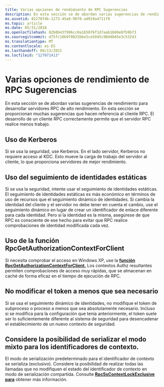 ```yaml
---
title: Varias opciones de rendimiento de RPC Sugerencias
description: En esta sección se de abordan varias sugerencias de rendimiento para desarrollar servidores RPC de alto rendimiento. En esta sección se proporcionan muchas sugerencias que hacen referencia al cliente RPC. El desarrollo de un cliente RPC correctamente permite que el servidor RPC realice menos trabajo.
ms.assetid: 82278f4b-1273-45e8-9078-ad919a4711f0
ms.topic: article
ms.date: 05/31/2018
ms.openlocfilehash: 82b0b43f996cc0a165076f1d7aab1b69e6fb9b73
ms.sourcegitcommit: d75fc10b9f0825bbe5ce5045c90d4045e3c53243
ms.translationtype: MT
ms.contentlocale: es-ES
ms.lasthandoff: 09/13/2021
ms.locfileid: "127071413"
---
```

# <a name="miscellaneous-rpc-performance-tips"></a>Varias opciones de rendimiento de RPC Sugerencias

En esta sección se de abordan varias sugerencias de rendimiento para desarrollar servidores RPC de alto rendimiento. En esta sección se proporcionan muchas sugerencias que hacen referencia al cliente RPC. El desarrollo de un cliente RPC correctamente permite que el servidor RPC realice menos trabajo.

## <a name="use-kerberos"></a>Uso de Kerberos

Si se usa la seguridad, use Kerberos. En el lado servidor, Kerberos no requiere acceso al KDC. Esto mueve la carga de trabajo del servidor al cliente, lo que proporciona servidores de mejor rendimiento.

## <a name="use-static-identity-tracking"></a>Uso del seguimiento de identidades estáticas

Si se usa la seguridad, intente usar el seguimiento de identidades estáticas. El seguimiento de identidades estáticas es más económico en términos de uso de recursos que el seguimiento dinámico de identidades. Si cambia la identidad del cliente y el servidor no debe tener en cuenta el cambio, use el seguimiento dinámico en lugar de crear un identificador de enlace diferente para cada identidad. Pero si la identidad es la misma, asegúrese de que RPC es consciente de ese hecho para evitar que RPC realice comprobaciones de identidad modificada cada vez.

## <a name="use-the-rpcgetauthorizationcontextforclient-function"></a>Uso de la función RpcGetAuthorizationContextForClient

Si necesita comprobar el acceso en Windows XP, use la [**función RpcGetAuthorizationContextForClient.**](/windows/desktop/api/Rpcasync/nf-rpcasync-rpcgetauthorizationcontextforclient) Los contextos Authz resultantes permiten comprobaciones de acceso muy rápidas, que se almacenan en caché de forma eficaz en el tiempo de ejecución de RPC.

## <a name="do-not-modify-the-token-unless-necessary"></a>No modificar el token a menos que sea necesario

Si se usa el seguimiento dinámico de identidades, no modifique el token de subproceso o proceso a menos que sea absolutamente necesario. Incluso si se modifica para la configuración que tenía anteriormente, el token suele ser lo suficientemente diferente al sistema de seguridad para desencadenar el establecimiento de un nuevo contexto de seguridad.

## <a name="consider-mixed-mode-serialization-for-context-handles"></a>Considere la posibilidad de serializar el modo mixto para los identificadores de contexto.

El modo de serialización predeterminado para el identificador de contexto se serializa (exclusivo). Considere la posibilidad de realizar todas las llamadas que no modifiquen el estado del identificador de contexto en modo de serialización compartida. Consulte [**RpcSsContextLockExclusive para**](/windows/desktop/api/Rpcasync/nf-rpcasync-rpcsscontextlockexclusive) obtener más información.

 

 




